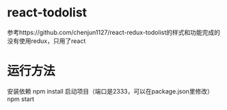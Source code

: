 # react-todolist
参考https://github.com/chenjun1127/react-redux-todolist的样式和功能完成的
没有使用redux，只用了react
# 运行方法
安装依赖
npm install
启动项目（端口是2333，可以在package.json里修改）
npm start
